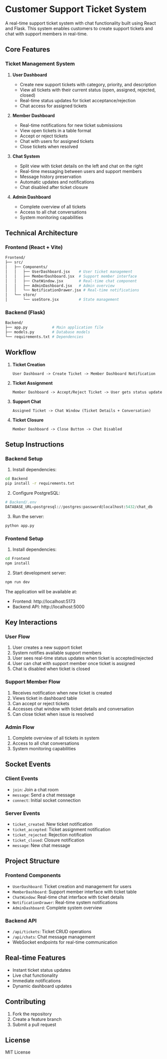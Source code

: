 # Customer Support Ticket System

A real-time support ticket system with chat functionality built using React and Flask. This system enables customers to create support tickets and chat with support members in real-time.

## Core Features

### Ticket Management System

1. **User Dashboard**
   - Create new support tickets with category, priority, and description
   - View all tickets with their current status (open, assigned, rejected, closed)
   - Real-time status updates for ticket acceptance/rejection
   - Chat access for assigned tickets

2. **Member Dashboard**
   - Real-time notifications for new ticket submissions
   - View open tickets in a table format
   - Accept or reject tickets
   - Chat with users for assigned tickets
   - Close tickets when resolved

3. **Chat System**
   - Split view with ticket details on the left and chat on the right
   - Real-time messaging between users and support members
   - Message history preservation
   - Automatic updates and notifications
   - Chat disabled after ticket closure

4. **Admin Dashboard**
   - Complete overview of all tickets
   - Access to all chat conversations
   - System monitoring capabilities

## Technical Architecture

### Frontend (React + Vite)

```bash
Frontend/
├── src/
│   ├── Components/
│   │   ├── UserDashboard.jsx    # User ticket management
│   │   ├── MemberDashboard.jsx  # Support member interface
│   │   ├── ChatWindow.jsx       # Real-time chat component
│   │   ├── AdminDashboard.jsx   # Admin overview
│   │   └── NotificationDrawer.jsx # Real-time notifications
│   └── store/
│       └── useStore.jsx         # State management
```

### Backend (Flask)

```bash
Backend/
├── app.py           # Main application file
├── models.py        # Database models
└── requirements.txt # Dependencies
```

## Workflow

1. **Ticket Creation**
   ```
   User Dashboard -> Create Ticket -> Member Dashboard Notification
   ```

2. **Ticket Assignment**
   ```
   Member Dashboard -> Accept/Reject Ticket -> User gets status update
   ```

3. **Support Chat**
   ```
   Assigned Ticket -> Chat Window (Ticket Details + Conversation)
   ```

4. **Ticket Closure**
   ```
   Member Dashboard -> Close Button -> Chat Disabled
   ```

## Setup Instructions

### Backend Setup

1. Install dependencies:
```bash
cd Backend
pip install -r requirements.txt
```

2. Configure PostgreSQL:
```python
# Backend/.env
DATABASE_URL=postgresql://postgres:password@localhost:5432/chat_db
```

3. Run the server:
```bash
python app.py
```

### Frontend Setup

1. Install dependencies:
```bash
cd Frontend
npm install
```

2. Start development server:
```bash
npm run dev
```

The application will be available at:
- Frontend: http://localhost:5173
- Backend API: http://localhost:5000

## Key Interactions

### User Flow
1. User creates a new support ticket
2. System notifies available support members
3. User sees real-time status updates when ticket is accepted/rejected
4. User can chat with support member once ticket is assigned
5. Chat is disabled when ticket is closed

### Support Member Flow
1. Receives notification when new ticket is created
2. Views ticket in dashboard table
3. Can accept or reject tickets
4. Accesses chat window with ticket details and conversation
5. Can close ticket when issue is resolved

### Admin Flow
1. Complete overview of all tickets in system
2. Access to all chat conversations
3. System monitoring capabilities

## Socket Events

### Client Events
- `join`: Join a chat room
- `message`: Send a chat message
- `connect`: Initial socket connection

### Server Events
- `ticket_created`: New ticket notification
- `ticket_accepted`: Ticket assignment notification
- `ticket_rejected`: Rejection notification
- `ticket_closed`: Closure notification
- `message`: New chat message

## Project Structure

### Frontend Components
- `UserDashboard`: Ticket creation and management for users
- `MemberDashboard`: Support member interface with ticket table
- `ChatWindow`: Real-time chat interface with ticket details
- `NotificationDrawer`: Real-time system notifications
- `AdminDashboard`: Complete system overview

### Backend API
- `/api/tickets`: Ticket CRUD operations
- `/api/chats`: Chat message management
- WebSocket endpoints for real-time communication

## Real-time Features
- Instant ticket status updates
- Live chat functionality
- Immediate notifications
- Dynamic dashboard updates

## Contributing
1. Fork the repository
2. Create a feature branch
3. Submit a pull request

## License
MIT License
